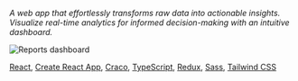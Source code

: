 *A web app that effortlessly transforms raw data into actionable insights. Visualize real-time analytics for informed decision-making with an intuitive dashboard.*  

![Reports dashboard](https://i.imgur.com/vBDI5p1.png)

[React](https://reactjs.org/), [Create React App](https://create-react-app.dev/), [Craco](https://github.com/gsoft-inc/craco), [TypeScript](https://www.typescriptlang.org/), [Redux](https://redux.js.org/), [Sass](https://sass-lang.com/), [Tailwind CSS](https://tailwindcss.com/)
